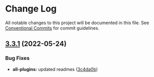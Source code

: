 # Change Log

All notable changes to this project will be documented in this file.
See [Conventional Commits](https://conventionalcommits.org) for commit guidelines.

## [3.3.1](https://github.com/Pinelab-studio/pinelab-vendure-plugins/compare/v3.3.0...v3.3.1) (2022-05-24)

### Bug Fixes

- **all-plugins:** updated readmes ([3c4da0b](https://github.com/Pinelab-studio/pinelab-vendure-plugins/commit/3c4da0b54712bd864ddc2336d40073169c58e052))
